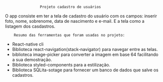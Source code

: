                    Projeto cadastro de usuários

O app consiste em ter a tela de cadastro do usuário com os campos:
inserir foto, nome, sobrenome, data de nascimento e e-mail. E a tela como a listagem dos casdastros.

        Resumo das ferramentas que foram usadas no projeto:

- React-native cli
- Biblioteca react-navigation(stack-navigator) para navegar entre as telas.
- biblioteca image-picker para converter a imagem em base 64 facilitando a sua demostração.
- Biblioteca styled-components para a estilização.
- Biblioteca SQLita-sotage para fornecer um banco de dados que salve os cadastros.
